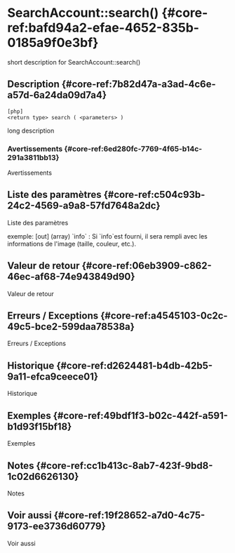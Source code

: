 # SearchAccount::search() {#core-ref:bafd94a2-efae-4652-835b-0185a9f0e3bf}

<div class="short-description">
<span class="fixme template">short description for SearchAccount::search()</span>
</div>
<!--
<div class="applicability">
Obsolète depuis #.#.#
</div>
-->

## Description {#core-ref:7b82d47a-a3ad-4c6e-a57d-6a24da09d7a4}

    [php]
    <return type> search ( <parameters> )

<span class="fixme template">long description</span>

### Avertissements {#core-ref:6ed280fc-7769-4f65-b14c-291a3811bb13}

<span class="fixme template">Avertissements</span>

## Liste des paramètres {#core-ref:c504c93b-24c2-4569-a9a8-57fd7648a2dc}

<span class="fixme template">Liste des paramètres</span>

<div class="fixme template">
exemple:  
[out] (array) `info`
:   Si `info`est fourni, il sera rempli avec les informations de l'image (taille, couleur, etc.).
</div>

## Valeur de retour {#core-ref:06eb3909-c862-46ec-af68-74e943849d90}

<span class="fixme template">Valeur de retour</span>

## Erreurs / Exceptions {#core-ref:a4545103-0c2c-49c5-bce2-599daa78538a}

<span class="fixme template">Erreurs / Exceptions</span>

## Historique {#core-ref:d2624481-b4db-42b5-9a11-efca9ceece01}

<span class="fixme template">Historique</span>

## Exemples {#core-ref:49bdf1f3-b02c-442f-a591-b1d93f15bf18}

<span class="fixme template">Exemples</span>

## Notes {#core-ref:cc1b413c-8ab7-423f-9bd8-1c02d6626130}

<span class="fixme template">Notes</span>

## Voir aussi {#core-ref:19f28652-a7d0-4c75-9173-ee3736d60779}

<span class="fixme template">Voir aussi</span>
